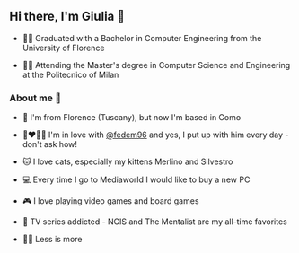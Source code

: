 ## Hi there, I'm Giulia 👋

+ 👩‍🎓 Graduated with a Bachelor in Computer Engineering from the University of Florence

+ 👩‍💻 Attending the Master's degree in Computer Science and Engineering at the Politecnico of Milan 


### About me 👧

+ 🏡 I'm from Florence (Tuscany), but now I'm based in Como 

+ 👩‍❤️‍💋‍👨 I'm in love with [@fedem96](https://github.com/fedem96) and yes, I put up with him every day - don't ask how!

+ 🐱 I love cats, especially my kittens Merlino and Silvestro

+ 💻 Every time I go to Mediaworld I would like to buy a new PC

+ 🎮 I love playing video games and board games

+ 🎥 TV series addicted - NCIS and The Mentalist are my all-time favorites

+ 🧘‍♀️ Less is more
